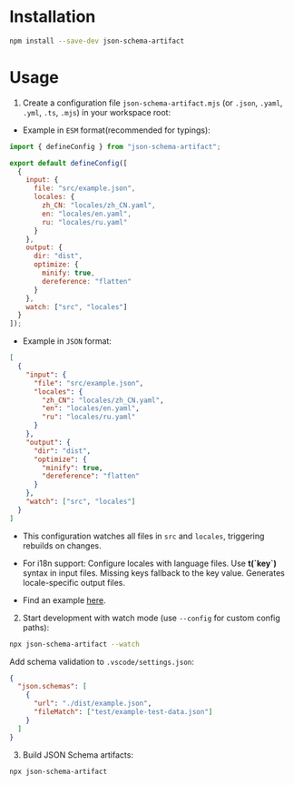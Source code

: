 # Installation

```bash
npm install --save-dev json-schema-artifact
```

# Usage

1. Create a configuration file `json-schema-artifact.mjs` (or `.json`, `.yaml`, `.yml`, `.ts`, `.mjs`) in your workspace root:

- Example in `ESM` format(recommended for typings):

```js
import { defineConfig } from "json-schema-artifact";

export default defineConfig([
  {
    input: {
      file: "src/example.json",
      locales: {
        zh_CN: "locales/zh_CN.yaml",
        en: "locales/en.yaml",
        ru: "locales/ru.yaml"
      }
    },
    output: {
      dir: "dist",
      optimize: {
        minify: true,
        dereference: "flatten"
      }
    },
    watch: ["src", "locales"]
  }
]);
```

- Example in `JSON` format:

```json
[
  {
    "input": {
      "file": "src/example.json",
      "locales": {
        "zh_CN": "locales/zh_CN.yaml",
        "en": "locales/en.yaml",
        "ru": "locales/ru.yaml"
      }
    },
    "output": {
      "dir": "dist",
      "optimize": {
        "minify": true,
        "dereference": "flatten"
      }
    },
    "watch": ["src", "locales"]
  }
]
```

- This configuration watches all files in `src` and `locales`, triggering rebuilds on changes.

- For i18n support: Configure locales with language files. Use **t(\`key\`)** syntax in input files. Missing keys fallback to the key value. Generates locale-specific output files.

- Find an example [here](https://github.com/dongchengjie/json-schema-artifact/tree/main/playground).

2. Start development with watch mode (use `--config` for custom config paths):

```bash
npx json-schema-artifact --watch
```

Add schema validation to `.vscode/settings.json`:

```json
{
  "json.schemas": [
    {
      "url": "./dist/example.json",
      "fileMatch": ["test/example-test-data.json"]
    }
  ]
}
```

3. Build JSON Schema artifacts:

```bash
npx json-schema-artifact
```
